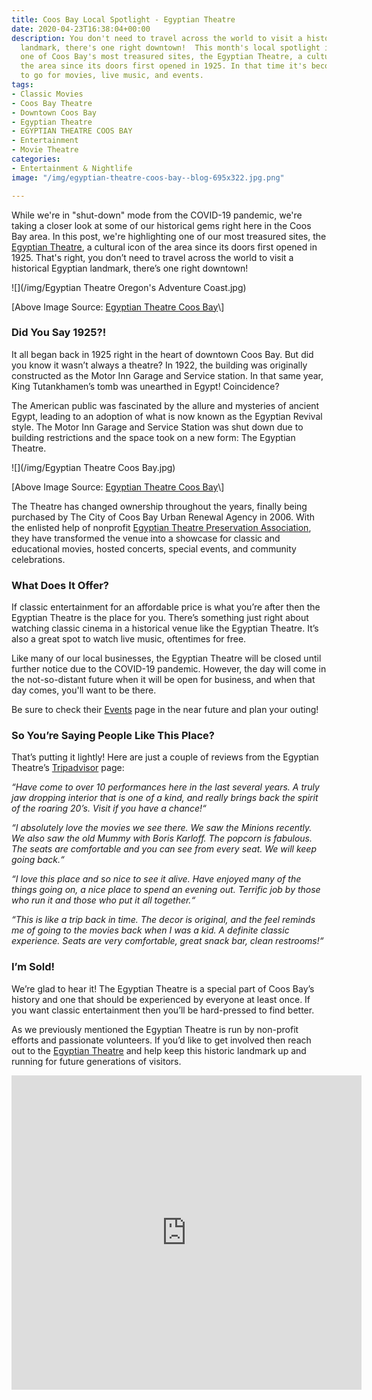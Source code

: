 ```yaml
---
title: Coos Bay Local Spotlight - Egyptian Theatre
date: 2020-04-23T16:38:04+00:00
description: You don't need to travel across the world to visit a historical Egyptian
  landmark, there's one right downtown!  This month's local spotlight is highlighting
  one of Coos Bay's most treasured sites, the Egyptian Theatre, a cultural icon of
  the area since its doors first opened in 1925. In that time it's become the place
  to go for movies, live music, and events.
tags:
- Classic Movies
- Coos Bay Theatre
- Downtown Coos Bay
- Egyptian Theatre
- EGYPTIAN THEATRE COOS BAY
- Entertainment
- Movie Theatre
categories:
- Entertainment & Nightlife
image: "/img/egyptian-theatre-coos-bay--blog-695x322.jpg.png"

---
```

While we're in "shut-down" mode from the COVID-19 pandemic, we're taking a closer look at some of our historical gems right here in the Coos Bay area. In this post, we're highlighting one of our most treasured sites, the [Egyptian Theatre](http://egyptiantheatreoregon.com), a cultural icon of the area since its doors first opened in 1925. That's right, you don’t need to travel across the world to visit a historical Egyptian landmark, there’s one right downtown!

!\[\](/img/Egyptian Theatre Oregon's Adventure Coast.jpg)

\[Above Image Source: [Egyptian Theatre Coos Bay](https://www.facebook.com/pg/egyptiantheatrecoosbay/photos/?ref=page_internal "https://www.facebook.com/pg/egyptiantheatrecoosbay/photos/?ref=page_internal")\]

### **Did You Say 1925?!**

It all began back in 1925 right in the heart of downtown Coos Bay. But did you know it wasn’t always a theatre? In 1922, the building was originally constructed as the Motor Inn Garage and Service station. In that same year, King Tutankhamen’s tomb was unearthed in Egypt! Coincidence?

The American public was fascinated by the allure and mysteries of ancient Egypt, leading to an adoption of what is now known as the Egyptian Revival style. The Motor Inn Garage and Service Station was shut down due to building restrictions and the space took on a new form: The Egyptian Theatre.

![](/img/Egyptian Theatre Coos Bay.jpg)

\[Above Image Source: [Egyptian Theatre Coos Bay](https://www.facebook.com/pg/egyptiantheatrecoosbay/photos/?ref=page_internal "https://www.facebook.com/pg/egyptiantheatrecoosbay/photos/?ref=page_internal")\]

The Theatre has changed ownership throughout the years, finally being purchased by The City of Coos Bay Urban Renewal Agency in 2006. With the enlisted help of nonprofit [Egyptian Theatre Preservation Association](http://egyptiantheatreoregon.com/membership-info/), they have transformed the venue into a showcase for classic and educational movies, hosted concerts, special events, and community celebrations.

### **What Does It Offer?**

If classic entertainment for an affordable price is what you’re after then the Egyptian Theatre is the place for you. There’s something just right about watching classic cinema in a historical venue like the Egyptian Theatre. It’s also a great spot to watch live music, oftentimes for free.

Like many of our local businesses, the Egyptian Theatre will be closed until further notice due to the COVID-19 pandemic. However, the day will come in the not-so-distant future when it will be open for business, and when that day comes, you'll want to be there.

Be sure to check their [Events](http://egyptiantheatreoregon.com/future-events) page in the near future and plan your outing!

### **So You’re Saying People Like This Place?**

That’s putting it lightly! Here are just a couple of reviews from the Egyptian Theatre’s [Tripadvisor](http://www.tripadvisor.com/Attraction_Review-g51813-d7227989-Reviews-Egyptian_Theater-Coos_Bay_Oregon.html#REVIEWS) page:

_“Have come to over 10 performances here in the last several years. A truly jaw dropping interior that is one of a kind, and really brings back the spirit of the roaring 20’s. Visit if you have a chance!“_

_“I absolutely love the movies we see there. We saw the Minions recently. We also saw the old Mummy with Boris Karloff. The popcorn is fabulous. The seats are comfortable and you can see from every seat. We will keep going back.“_

_“I love this place and so nice to see it alive. Have enjoyed many of the things going on, a nice place to spend an evening out. Terrific job by those who run it and those who put it all together.“_

_“This is like a trip back in time. The decor is original, and the feel reminds me of going to the movies back when I was a kid. A definite classic experience. Seats are very comfortable, great snack bar, clean restrooms!“_

### **I’m Sold!**

We’re glad to hear it! The Egyptian Theatre is a special part of Coos Bay’s history and one that should be experienced by everyone at least once. If you want classic entertainment then you’ll be hard-pressed to find better.

As we previously mentioned the Egyptian Theatre is run by non-profit efforts and passionate volunteers. If you’d like to get involved then reach out to the <a href="http://egyptiantheatreoregon.com/volunteer-info/" target="_blank">Egyptian Theatre</a> and help keep this historic landmark up and running for future generations of visitors.

<iframe src="https://www.facebook.com/plugins/video.php?href=https%3A%2F%2Fwww.facebook.com%2FThatOregonLife%2Fvideos%2F1769505299814563%2F&show_text=1&width=560" width="560" height="503" style="border:none;overflow:hidden" scrolling="no" frameborder="0" allowTransparency="true" allow="encrypted-media" allowFullScreen="true"></iframe>